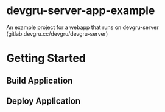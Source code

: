 devgru-server-app-example
=========================

An example project for a webapp that runs on devgru-server (gitlab.devgru.cc/devgru/devgru-server)

# Getting Started

## Build Application

## Deploy Application
